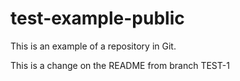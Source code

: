 # test-example-public

This is an example of a repository in Git.

This is a change on the README from branch TEST-1
